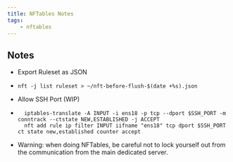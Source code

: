 ```yaml
---
title: NFTables Notes
tags:
    - nftables
---
```


## Notes

- Export Ruleset as JSON

- ```shell
  nft -j list ruleset > ~/nft-before-flush-$(date +%s).json
  ```

- Allow SSH Port (WIP)

- ```shell
    iptables-translate -A INPUT -i ens18 -p tcp --dport $SSH_PORT -m conntrack --ctstate NEW,ESTABLISHED -j ACCEPT
    nft add rule ip filter INPUT iifname "ens18" tcp dport $SSH_PORT ct state new,established counter accept
    ```

- Warning: when doing NFTables, be careful not to lock yourself out from the communication from the main dedicated server.
